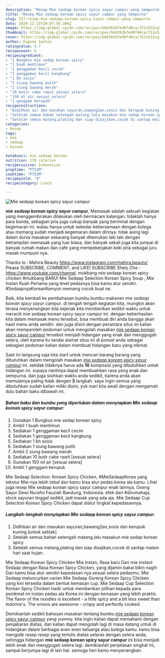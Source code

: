 ```yaml
---
description: "Resep Mie sedaap korean spicy sayur campur yang Sempurna"
title: "Resep Mie sedaap korean spicy sayur campur yang Sempurna"
slug: 537-resep-mie-sedaap-korean-spicy-sayur-campur-yang-sempurna
date: 2020-12-15T20:07:56.396Z
image: https://img-global.cpcdn.com/recipes/b8d362bfed0f40ca/751x532cq70/mie-sedaap-korean-spicy-sayur-campur-foto-resep-utama.jpg
thumbnail: https://img-global.cpcdn.com/recipes/b8d362bfed0f40ca/751x532cq70/mie-sedaap-korean-spicy-sayur-campur-foto-resep-utama.jpg
cover: https://img-global.cpcdn.com/recipes/b8d362bfed0f40ca/751x532cq70/mie-sedaap-korean-spicy-sayur-campur-foto-resep-utama.jpg
author: Eugene Santos
ratingvalue: 3.7
reviewcount: 6
recipeingredient:
- "1 Bungkus mie sedap korean spicy"
- "1 buah mentimun"
- "1 genggaman kecil cecim"
- "1 genggaman kecil kangkung"
- "1 bh sosis"
- "1 siung bawang putih"
- "2 siung bawang merah"
- "10 butir cabe rawit sesuai selera"
- "150 ml air sesuai selera"
- "1 genggam kerupuk"
recipeinstructions:
- "Didihkan air dan masukan sayuran,bawang2an,sosis dan kerupuk kuning [untuk seblak]"
- "Setelah semua bahan setengah matang,lalu masakun mie sedap korean spicy"
- "Setelah semua matang,plating dan siap disajikan,cocok di santap malam hari saat hujan."
categories:
- Resep
tags:
- mie
- sedaap
- korean

katakunci: mie sedaap korean 
nutrition: 170 calories
recipecuisine: Indonesian
preptime: "PT23M"
cooktime: "PT52M"
recipeyield: "4"
recipecategory: Lunch

---
```



![Mie sedaap korean spicy sayur campur](https://img-global.cpcdn.com/recipes/b8d362bfed0f40ca/751x532cq70/mie-sedaap-korean-spicy-sayur-campur-foto-resep-utama.jpg)

<b><i>mie sedaap korean spicy sayur campur</i></b>, Memasak adalah sebuah kegiatan yang menggembirakan dilakukan oleh bermacam kalangan. tidaklah hanya para bunda, sebagian pria juga cukup banyak yang berminat dengan kegemaran ini. walau hanya untuk sekedar kebersamaan dengan kolega atau memang sudah menjadi kegemaran dalam dirinya. tidak asing lagi dalam dunia masakan sekarang banyak ditemukan laki laki dengan ketrampilan memasak yang luar biasa, dan banyak sekali juga kita jumpai di banyak rumah makan dan cafe yang mempekerjakan koki pria sebagai juru masak mumpuni nya.

Thanks to : Mahira Beauty https://www.instagram.com/mahira.beauty/ Please SUBSCRIBE, COMMENT, and LIKE! SUBSCRIBE Shely Che : https://www.youtube.com/channel. mukbang mie sedaap korean spicy chicken #mukbang BARU! Mie Sedaap Selection Korean Spicy Soup , Mie Instan Kuah Pertama yang level pedasnya bisa kamu atur sendiri. #SedaapnyaKoreanRamyun memang cocok buat ne.

Baik, kita kembali ke pembahasan bumbu bumbu makanan <i>mie sedaap korean spicy sayur campur</i>. di tengah tengah kegiatan kita, mungkin akan terasa menyenangkan bila sejenak kita memberikan sedikit waktu untuk meracik mie sedaap korean spicy sayur campur ini. dengan keberhasilan kita dalam memasak menu tersebut, bisa membuat diri anda bangga akan hasil menu anda sendiri. dan juga disini dengan perantara situs ini kalian akan memperoleh pedoman untuk mengolah masakan <u>mie sedaap korean spicy sayur campur</u> tersebut menjadi hidangan yang enak dan menggugah selera, oleh karena itu tandai alamat situs ini di ponsel anda sebagai sebagian pedoman kalian dalam membuat hidangan baru yang nikmat.


Saat ini langsung saja kita start untuk mencari barang barang yang dibutuhkan dalam mengolah masakan <u><i>mie sedaap korean spicy sayur campur</i></u> ini. setidak tidaknya harus ada <b>10</b> komposisi yang dibutuhkan untuk hidangan ini. supaya nantinya dapat membuahkan rasa yang enak dan sempurna. dan juga sisihkan waktu anda sedikit, karena anda akan memulainya paling tidak dengan <b>3</b> langkah. saya ingin semua yang dibutuhkan sudah kalian miliki disini, yuk mari kita awali dengan mengamati dulu bahan baku dibawah ini.

<!--inarticleads1-->

##### Bahan baku dan bumbu yang diperlukan dalam menyiapkan Mie sedaap korean spicy sayur campur:

1. Gunakan 1 Bungkus mie sedap korean spicy
1. Ambil 1 buah mentimun
1. Sediakan 1 genggaman kecil cecim
1. Sediakan 1 genggaman kecil kangkung
1. Sediakan 1 bh sosis
1. Sediakan 1 siung bawang putih
1. Ambil 2 siung bawang merah
1. Sediakan 10 butir cabe rawit [sesuai selera]
1. Gunakan 150 ml air [sesuai selera]
1. Ambil 1 genggam kerupuk


Mie Sedaap Selection: Korean Spicy Chicken, #MieSedaapKorea yang tekstur Mie-nya lebih tebal dan kamu bisa atur pedas korea ala kamu. Lihat juga resep Mie sedaap korean spicy sayur campur enak lainnya. Oseng Sayur Dewi Nurafni Fauziah Bandung, Indonesia. efek dari #dirumahaja, stock sayuran tinggal sedikit, jadi masak yang ada aja. Mie Sedaap Cup Selection Korean Spicy Chicken dapat diatur tingkat kepedasannya. 

<!--inarticleads2-->

##### Langkah-langkah menyiapkan Mie sedaap korean spicy sayur campur:

1. Didihkan air dan masukan sayuran,bawang2an,sosis dan kerupuk kuning [untuk seblak]
1. Setelah semua bahan setengah matang,lalu masakun mie sedap korean spicy
1. Setelah semua matang,plating dan siap disajikan,cocok di santap malam hari saat hujan.


Mie Sedaap Korean Spicy Chicken Mie Instan, Rasa baru Dari mie instant Sedaap dengan Rasa Korean Spicy Chicken, yang dijamin bakal bikin nagih Dan kamu bisa atur sendiri kepedasan nya sesuai selera pedasmu. Mie Sedaap meluncurkan varian Mie Sedaap Goreng Korean Spicy Chicken yang kini tersedia dalam bentuk kemasan cup. Mie Sedaap Cup Selection Korean Spicy Chicken hadir untuk memberikan pilihan kepada para penikmat mi instan pedas ala Korea ini dengan kemasan yang lebih praktis. The flavor of the noodles is excellent - a little spicy and a bit less sweet than Indomie&#39;s. The onions are awesome - crispy and perfectly cooked. 

Demikianlah sedikit bahasan masakan tentang bumbu <u>mie sedaap korean spicy sayur campur</u> yang yummy. kita ingin kalian dapat memahami dengan penjabaran diatas, dan kalian dapat mengolah lagi di masa datang untuk di hidangkan dalam berbagai even even keluarga atau kolega kamu. kamu bisa mengulik resep resep yang tertulis diatas selaras dengan selera anda, sehingga hidangan <b>mie sedaap korean spicy sayur campur</b> ini bisa menjadi lebih enak dan menggugah selera lagi. demikianlah penjelasan singkat ini, sampai berjumpa lagi di lain hal. semoga hari kamu menyenangkan.
